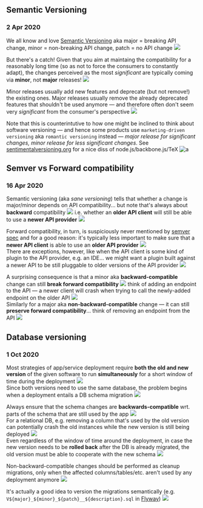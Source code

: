 ## Semantic Versioning
### 2 Apr 2020

We all know and love [Semantic Versioning](https://semver.org/) aka major = breaking API change,
minor = non-breaking API change, patch = no API change ![](broken_heart)

But there's a catch! Given that you aim at maintaing the compatibility for a reasonably long time
(so as not to force the consumers to constantly adapt), the changes perceived as the most _significant_
are typically coming via **minor**, not **major** releases! ![](hushed)

Minor releases usually add new features and deprecate (but not remove!) the existing ones.
Major releases usually remove the already deprecated features that shouldn't be used anymore &mdash;
and therefore often don't seem very _significant_ from the consumer's perspective ![](wastebasket)

Note that this is counterintutive to how one might be inclined to think about software versioning &mdash;
and hence some products use `marketing-driven versioning` aka `romantic versioning` instead &mdash; _major release for significant changes, minor release for less significant changes_.
See [sentimentalversioning.org](http://sentimentalversioning.org/) for a nice diss of node.js/backbone.js/TeX ![a](party-poop)


## Semver vs Forward compatibility
### 16 Apr 2020

Semantic versioning (aka _sane versioning_) tells that whether
a change is major/minor depends on API compatibility... but note
that's always about **backward** compatibility ![](back) i.e. whether an
**older API client** will still be able to use a **newer API provider** ![](older_adult)

Forward compatibility, in turn, is suspiciously never mentioned
by [semver spec](https://semver.org/) and for a good reason: it's typically
less important to make sure that a **newer API client** is able
to use an **older API provider** ![](shrug)<br/>
There are exceptions, however, like when the API client is some
kind of plugin to the API provider, e.g. an IDE... we might want
a plugin built against a newer API to be still pluggable to older
versions of the API provider ![](electric_plug)

A surprising consequence is that a minor aka
**backward-compatible** change can still **break forward
compatibility** ![](hushed) think of adding an endpoint to the
API &mdash; a newer client will crash when trying to
call the newly-added endpoint on the older API ![](stackoverflow)<br/>
Similarly for a major aka **non-backward-compatible**
change &mdash; it can still **preserve forward compatibility**...
think of removing an endpoint from the API ![](wastebasket)


## Database versioning
### 1 Oct 2020

Most strategies of app/service deployment require **both the old and new version**
of the given software to run **simultaneously** for a short window of time during the deployment ![](ship) <br/>
Since both versions need to use the same database, the problem begins
when a deployment entails a DB schema migration ![](goncern)

Always ensure that the schema changes are **backwards-compatible** wrt.
parts of the schema that are still used by the app ![](back) <br/>
For a relational DB, e.g. removing a column that's used by the old version
can potentially crash the old instances while the new version is still being deployed ![](fire) <br/>
Even regardless of the window of time around the deployment, in case the new version
needs to be **rolled back** after the DB is already migrated, the old version must be able
to cooperate with the new schema ![](arrow_right_hook)

Non-backward-compatible changes should be performed as cleanup migrations,
only when the affected columns/tables/etc. aren't used by any deployment anymore ![](trashbin)

It's actually a good idea to version the migrations semantically
(e.g. `V${major}_${minor}_${patch}__${description}.sql` in [Flyway](https://flywaydb.org/)) ![](stonks)
